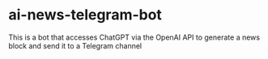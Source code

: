 # ai-news-telegram-bot
This is a bot that accesses ChatGPT via the OpenAI API to generate a news block and send it to a Telegram channel
